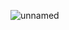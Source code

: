 ![unnamed](https://github.com/ucsb-cs184-f23/pj-react-03/assets/72886906/4425e7d3-d30f-4016-a807-82c26062ae7f)

